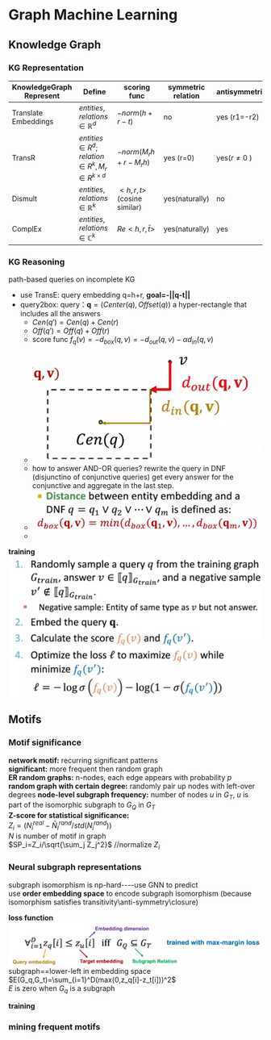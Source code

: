# Graph Machine Learning
## Knowledge Graph

### KG Representation

| KnowledgeGraph Represent | Define                                                    | scoring func              | symmetric relation | antisymmetric  | inverse               | composition | 1-to-N             |
| ------------------------- | --------------------------------------------------------- | ------------------------- | ------------------ | -------------- | --------------------- | ----------- | ------------------ |
| Translate Embeddings      | $entities,relations\in \mathbb{R}^d$                      | $-norm(h+r-t)$            | no                 | yes (r1=-r2)   | yes   (r3=r1+r2)      | yes         | no                 |
| TransR                    | $entities \in R^d; relation\in R^k, M_r\in R^{k\times d}$ | $-norm(M_rh+r-M_rh)$      | yes (r=0)          | yes($r\neq0$ ) | yes(r1=-r2,Mr1=Mr2)   | no          | yes (proper $M_r$) |
| Dismult                   | $entities,relations\in \mathbb{R}^k$                      | $<h,r,t>$(cosine similar) | yes(naturally)     | no             | no                    | no          | no                 |
| ComplEx                   | $entities,relations\in \mathbb{C}^k$                      | $Re<h,r,\bar{t}>$         | yes(naturally)     | yes            | yes ($r_1=\bar{r_2}$) | no          | yes                |

### KG Reasoning
path-based queries on incomplete KG
- use TransE: query embedding q=h+r, **goal=-||q-t||** 
- query2box: query：$\mathbf{q}=(Center(q),Offset(q))$ a hyper-rectangle that includes all the answers 
  - $Cen(q′)=Cen(q)+Cen(r)$
  - $Off(q′)=Off(q)+Off(r)$
  - score func $f_q(v)=-d_{box}(q,v)=-d_{out}(q,v)-\alpha d_{in}(q,v)$
  - ![Alt text](image.png)
  - how to answer AND-OR queries? rewrite the query in DNF (disjunctino of conjunctive queries) get every answer for the conjunctive and aggregate in the last step.
  - ![Alt text](image-1.png)
  - 
**training**
![Alt text](image-2.png)

## Motifs
### Motif significance
**network motif:** recurring significant patterns  
**significant:**  more frequent then random graph  
**ER random graphs:** n-nodes, each edge appears with probability $p$  
**random graph with certain degree:** randomly pair up nodes with left-over degrees
**node-level subgraph frequency:** number of nodes $u$ in $G_T$, $u$ is part of the isomorphic subgraph to $G_Q$ in $G_T$  
**Z-score for statistical significance:**   
$Z_i=(N_i^{real}-\bar{N}_I^{rand}/std(N_i^{rand}))$  
$N$ is number of motif in graph  
$SP_i=Z_i/\sqrt{\sum_j Z_j^2}$ //normalize $Z_i$

### Neural subgraph representations
subgraph isomorphism is np-hard----use GNN
 to predict  
use **order embedding space** to encode subgraph isomorphism (because isomorphism satisfies transitivity\anti-symmetry\closure)  

**loss function**
![Alt text](image-3.png)
subgraph==lower-left in embedding space  
$E(G_q,G_t)=\sum_{i=1}^D(max(0,z_q[i]-z_t[i]))^2$  
$E$ is zero when $G_q$ is a subgraph

**training**


### mining frequent  motifs